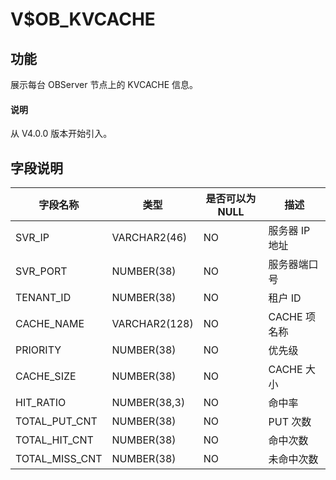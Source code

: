 # V$OB_KVCACHE

## 功能

展示每台 OBServer 节点上的 KVCACHE 信息。

<main id="notice" type='explain'>
  <h4>说明</h4>
  <p>从 V4.0.0 版本开始引入。</p>
</main>

## 字段说明

|      字段名称      |      类型       | 是否可以为 NULL |    描述     |
|----------------|---------------|------------|-----------|
| SVR_IP         | VARCHAR2(46)  | NO         | 服务器 IP 地址 |
| SVR_PORT       | NUMBER(38)    | NO         | 服务器端口号    |
| TENANT_ID      | NUMBER(38)    | NO         | 租户 ID     |
| CACHE_NAME     | VARCHAR2(128) | NO         | CACHE 项名称 |
| PRIORITY       | NUMBER(38)    | NO         | 优先级       |
| CACHE_SIZE     | NUMBER(38)    | NO         | CACHE 大小  |
| HIT_RATIO      | NUMBER(38,3)  | NO         | 命中率       |
| TOTAL_PUT_CNT  | NUMBER(38)    | NO         | PUT 次数    |
| TOTAL_HIT_CNT  | NUMBER(38)    | NO         | 命中次数      |
| TOTAL_MISS_CNT | NUMBER(38)    | NO         | 未命中次数     |
